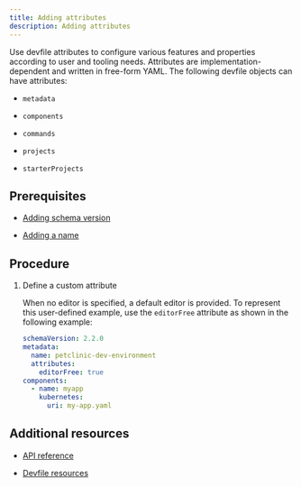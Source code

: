 ```yaml
---
title: Adding attributes
description: Adding attributes
---
```


Use devfile attributes to configure various features and properties
according to user and tooling needs. Attributes are
implementation-dependent and written in free-form YAML. The following
devfile objects can have attributes:

- `metadata`

- `components`

- `commands`

- `projects`

- `starterProjects`

## Prerequisites

- [Adding schema version](./versions)

- [Adding a name](./metadata)

## Procedure

1. Define a custom attribute

    When no editor is specified, a default editor is provided. To
    represent this user-defined example, use the `editorFree` attribute
    as shown in the following example:

    ```yaml {% title="A devfile without an editor" filename="devfile.yaml" %}
    schemaVersion: 2.2.0
    metadata:
      name: petclinic-dev-environment
      attributes:
        editorFree: true
    components:
      - name: myapp
        kubernetes:
          uri: my-app.yaml
    ```

## Additional resources

- [API reference](./devfile-schema)

- [Devfile resources](./resources)
